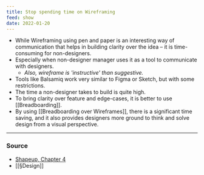 ```yaml
---
title: Stop spending time on Wireframing
feed: show
date: 2022-01-20
---
```

- While Wireframing using pen and paper is an interesting way of communication that helps in building clarity over the idea – it is time-consuming for non-designers. 
- Especially when non-designer manager uses it as a tool to communicate with designers. 
	- *Also, wireframe is 'instructive' than suggestive.*
- Tools like Balsamiq work very similar to Figma or Sketch, but with some restrictions. 
- The time a non-designer takes to build is quite high. 
- To bring clarity over feature and edge-cases, it is better to use [[Breadboarding]]. 
- By using [[Breadboarding over Wireframes]], there is a significant time saving, and it also provides designers more ground to think and solve design from a visual perspective.

---
### Source
- [Shapeup, Chapter 4](https://basecamp.com/shapeup/1.3-chapter-04#breadboarding)
- [[§Design]]